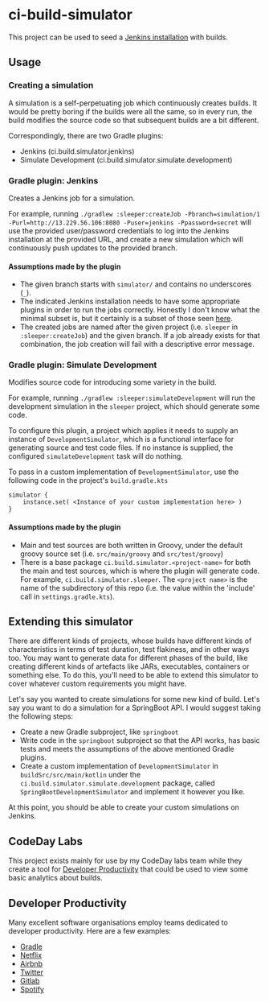 # ci-build-simulator

This project can be used to seed a [Jenkins installation](https://github.com/robmoore-i/JenkinsEC2) with builds.

## Usage

### Creating a simulation

A simulation is a self-perpetuating job which continuously creates builds. It would be pretty boring if the builds were
all the same, so in every run, the build modifies the source code so that subsequent builds are a bit different.

Correspondingly, there are two Gradle plugins:

- Jenkins (ci.build.simulator.jenkins)
- Simulate Development (ci.build.simulator.simulate.development)

### Gradle plugin: Jenkins

Creates a Jenkins job for a simulation.

For example,
running `./gradlew :sleeper:createJob -Pbranch=simulation/1 -Purl=http://13.229.56.106:8080 -Puser=jenkins -Ppassword=secret`
will use the provided user/password credentials to log into the Jenkins installation at the provided URL, and create a
new simulation which will continuously push updates to the provided branch.

#### Assumptions made by the plugin

- The given branch starts with `simulator/` and contains no underscores (`_`).
- The indicated Jenkins installation needs to have some appropriate plugins in order to run the jobs correctly. Honestly
  I don't know what the minimal subset is, but it certainly is a subset of those
  seen [here](https://github.com/robmoore-i/JenkinsEC2/blob/main/jenkins_install_plugins.sh#L17).
- The created jobs are named after the given project (i.e. `sleeper` in `:sleeper:createJob`) and the given branch. If a
  job already exists for that combination, the job creation will fail with a descriptive error message.

### Gradle plugin: Simulate Development

Modifies source code for introducing some variety in the build.

For example, running `./gradlew :sleeper:simulateDevelopment` will run the development simulation in the `sleeper`
project, which should generate some code.

To configure this plugin, a project which applies it needs to supply an instance of `DevelopmentSimulator`, which is a
functional interface for generating source and test code files. If no instance is supplied, the configured
`simulateDevelopment` task will do nothing.

To pass in a custom implementation of `DevelopmentSimulator`, use the following code in the project's `build.gradle.kts`

```
simulator {
    instance.set( <Instance of your custom implementation here> )
}
```

#### Assumptions made by the plugin

- Main and test sources are both written in Groovy, under the default groovy source set
  (i.e. `src/main/groovy` and `src/test/groovy`)
- There is a base package `ci.build.simulator.<project-name>` for both the main and test sources, which is where the
  plugin will generate code. For example,
  `ci.build.simulator.sleeper`. The `<project name>` is the name of the subdirectory of this repo (i.e. the value within
  the 'include' call in `settings.gradle.kts`).

## Extending this simulator

There are different kinds of projects, whose builds have different kinds of characteristics in terms of test duration,
test flakiness, and in other ways too. You may want to generate data for different phases of the build, like creating
different kinds of artefacts like JARs, executables, containers or something else. To do this, you'll need to be able to
extend this simulator to cover whatever custom requirements you might have.

Let's say you wanted to create simulations for some new kind of build. Let's say you want to do a simulation for a
SpringBoot API. I would suggest taking the following steps:

- Create a new Gradle subproject, like `springboot`
- Write code in the `springboot` subproject so that the API works, has basic tests and meets the assumptions of the
  above mentioned Gradle plugins.
- Create a custom implementation of `DevelopmentSimulator` in `buildSrc/src/main/kotlin` under the
  `ci.build.simulator.simulate.development` package, called `SpringBootDevelopmentSimulator` and implement it however
  you like.

At this point, you should be able to create your custom simulations on Jenkins.

## CodeDay Labs

This project exists mainly for use by my CodeDay labs team while they create a tool for
[Developer Productivity](#developer-productivity) that could be used to view some basic analytics about builds.

## Developer Productivity

Many excellent software organisations employ teams dedicated to developer productivity. Here are a few examples:

- [Gradle](https://gradle.com/blog/top-three-reasons-to-launch-a-dedicated-developer-productivity-engineering-team/)
- [Netflix](https://jobs.netflix.com/jobs/59145792)
- [Airbnb](https://www.airbnb.com.sg/careers/departments/engineering/dev_infra)
- [Twitter](https://careers.twitter.com/en/work-for-twitter/202008/035a8b9d-3a5b-4156-bdeb-8042e4e06826/f46512c8-0ed2-4c9c-be08-bfbdae0fbcb8.html/staff-backend-engineer-developer-productivity-buildtools.html)
- [Gitlab](https://about.gitlab.com/handbook/engineering/quality/engineering-productivity-team/)
- [Spotify](https://engineering.atspotify.com/2020/08/27/how-we-improved-developer-productivity-for-our-devops-teams/)